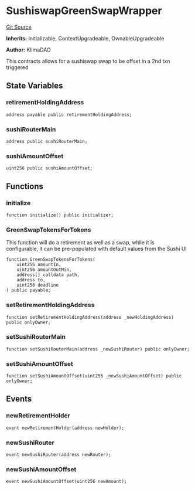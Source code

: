 # SushiswapGreenSwapWrapper
[Git Source](https://github.com/KlimaDAO/klimadao-solidity/blob/704b462e69030cb9a43680057bee91d745d579ba/src/integrations/sushixklima/SushiswapGreenWrapper.sol)

**Inherits:**
Initializable, ContextUpgradeable, OwnableUpgradeable

**Author:**
KlimaDAO

This contracts allows for a sushiswap swap to be offset in a 2nd txn triggered


## State Variables
### retirementHoldingAddress

```solidity
address payable public retirementHoldingAddress;
```


### sushiRouterMain

```solidity
address public sushiRouterMain;
```


### sushiAmountOffset

```solidity
uint256 public sushiAmountOffset;
```


## Functions
### initialize


```solidity
function initialize() public initializer;
```

### GreenSwapTokensForTokens

This function will do a retirement as well as a swap, while it is \
configurable, it can be pre-populated with default values from the Sushi UI


```solidity
function GreenSwapTokensForTokens(
    uint256 amountIn,
    uint256 amountOutMin,
    address[] calldata path,
    address to,
    uint256 deadline
) public payable;
```

### setRetirementHoldingAddress


```solidity
function setRetirementHoldingAddress(address _newHoldingAddress) public onlyOwner;
```

### setSushiRouterMain


```solidity
function setSushiRouterMain(address _newSushiRouter) public onlyOwner;
```

### setSushiAmountOffset


```solidity
function setSushiAmountOffset(uint256 _newSushiAmountOffset) public onlyOwner;
```

## Events
### newRetirementHolder

```solidity
event newRetirementHolder(address newHolder);
```

### newSushiRouter

```solidity
event newSushiRouter(address newRouter);
```

### newSushiAmountOffset

```solidity
event newSushiAmountOffset(uint256 newAmount);
```


